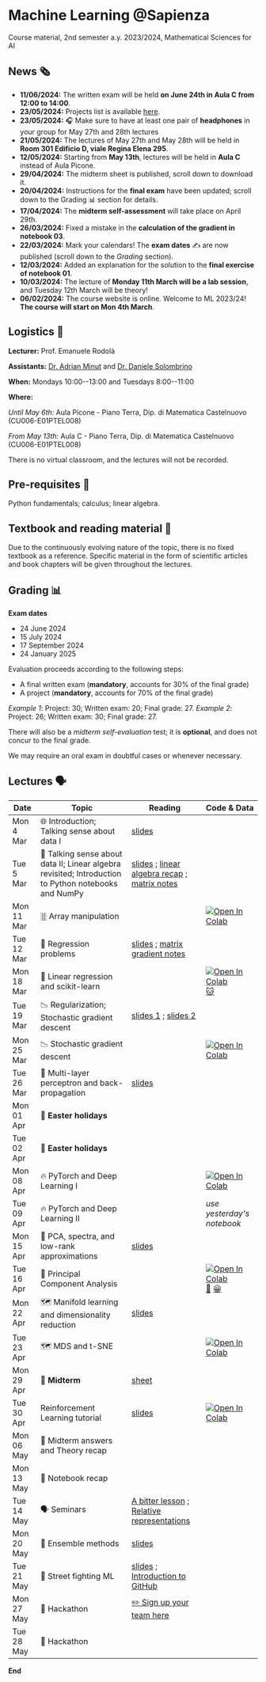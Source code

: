 # Machine Learning @Sapienza

Course material, 2nd semester a.y. 2023/2024, Mathematical Sciences for AI

## News 🗞️
- **11/06/2024:** The written exam will be held **on June 24th in Aula C from 12:00 to 14:00**.
- **23/05/2024:** Projects list is available [here](https://github.com/erodola/ML-s2-2024/raw/main/project/ML_projects_2023_24.pdf).
- **23/05/2024:** 🎧 Make sure to have at least one pair of **headphones** in your group for May 27th and 28th lectures
- **21/05/2024:** The lectures of May 27th and May 28th will be held in **Room 301 Edificio D, viale Regina Elena 295**.
- **12/05/2024:** Starting from **May 13th**, lectures will be held in **Aula C** instead of Aula Picone.
- **29/04/2024:** The midterm sheet is published, scroll down to download it.
- **20/04/2024:** Instructions for the **final exam** have been updated; scroll down to the Grading 📊 section for details.
- **17/04/2024:** The **midterm self-assessment** will take place on April 29th.
- **26/03/2024:** Fixed a mistake in the **calculation of the gradient in notebook 03**.
- **22/03/2024:** Mark your calendars! The **exam dates** ✍ are now published (scroll down to the _Grading_ section).
- **12/03/2024:** Added an explanation for the solution to the **final exercise of notebook 01**.
- **10/03/2024:** The lecture of **Monday 11th March will be a lab session**, and Tuesday 12th March will be theory!
- **06/02/2024:** The course website is online. Welcome to ML 2023/24! **The course will start on Mon 4th March**.

## Logistics 🧭

**Lecturer:** Prof. Emanuele Rodolà

**Assistants:** [Dr. Adrian Minut](https://github.com/adrianrob1) and [Dr. Daniele Solombrino](https://github.com/dansolombrino/)

**When:** Mondays 10:00--13:00 and Tuesdays 8:00--11:00

**Where:**

*Until May 6th:* Aula Picone - Piano Terra, Dip. di Matematica Castelnuovo (CU006-E01PTEL008)

*From May 13th:* Aula C - Piano Terra, Dip. di Matematica Castelnuovo (CU006-E01PTEL008)

There is no virtual classroom, and the lectures will not be recorded.

## Pre-requisites 🔑

Python fundamentals; calculus; linear algebra.

## Textbook and reading material 📖

Due to the continuously evolving nature of the topic, there is no fixed textbook as a reference. Specific material in the form of scientific articles and book chapters will be given throughout the lectures.

## Grading 📊

**Exam dates**
- 24 June 2024
- 15 July 2024
- 17 September 2024
- 24 January 2025

Evaluation proceeds according to the following steps:

- A final written exam (**mandatory**, accounts for 30% of the final grade)
- A project (**mandatory**, accounts for 70% of the final grade)

*Example 1*: Project: 30; Written exam: 20; Final grade: 27.
*Example 2*: Project: 26; Written exam: 30; Final grade: 27.

There will also be a *midterm self-evaluation* test; it is **optional**, and does not concur to the final grade.

We may require an oral exam in doubtful cases or whenever necessary.

## Lectures 🗣️

**Date** | **Topic** | **Reading** | **Code & Data**
------------ | ------------- | ------------ | ------------
Mon 4 Mar | 🌐 Introduction; Talking sense about data I | [slides](https://github.com/erodola/ML-s2-2024/raw/main/01_intro/01-intro.pdf) |
Tue 5 Mar | 🔢 Talking sense about data II; Linear algebra revisited; Introduction to Python notebooks and NumPy | [slides](https://github.com/erodola/ML-s2-2024/raw/main/02_data/02-data.pdf) ; [linear algebra recap](https://github.com/erodola/ML-s2-2024/raw/main/02_data/03-linalg.pdf) ; [matrix notes](https://github.com/erodola/ML-s2-2024/raw/main/02_data/03b-matrix.pdf) |
Mon 11 Mar | 🀠 Array manipulation | | [![Open In Colab](https://colab.research.google.com/assets/colab-badge.svg)](https://colab.research.google.com/github/erodola/ML-s2-2024/blob/main/labs/01_Array_manipulation.ipynb)
Tue 12 Mar | 📏 Regression problems | [slides](https://github.com/erodola/ML-s2-2024/raw/main/03_regression/04-regression.pdf) ; [matrix gradient notes](https://github.com/erodola/ML-s2-2024/raw/main/03_regression/04b-mgradient.pdf) |
Mon 18 Mar | 📏 Linear regression and scikit-learn | | [![Open In Colab](https://colab.research.google.com/assets/colab-badge.svg)](https://colab.research.google.com/github/erodola/ML-s2-2024/blob/main/labs/02_Linear_regression.ipynb) [🐱](https://github.com/erodola/ML-s2-2024/raw/main/labs/cat.png)
Tue 19 Mar | 📉 Regularization; Stochastic gradient descent | [slides 1](https://github.com/erodola/ML-s2-2024/raw/main/05_regularization/05-regularization.pdf) ; [slides 2](https://github.com/erodola/ML-s2-2024/raw/main/06_sgd/06-sgd.pdf) |
Mon 25 Mar | 📉 Stochastic gradient descent |  |  [![Open In Colab](https://colab.research.google.com/assets/colab-badge.svg)](https://colab.research.google.com/github/erodola/ML-s2-2024/blob/main/labs/03_SGD.ipynb)
Tue 26 Mar | 🔁 Multi-layer perceptron and back-propagation | [slides](https://github.com/erodola/ML-s2-2024/raw/main/07_mlp/07-mlp.pdf) |
Mon 01 Apr | 🐇 **Easter holidays** |  |  
Tue 02 Apr | 🐇 **Easter holidays** |  |  
Mon 08 Apr | 🔥 PyTorch and Deep Learning I |  |  [![Open In Colab](https://colab.research.google.com/assets/colab-badge.svg)](https://colab.research.google.com/github/erodola/ML-s2-2024/blob/main/labs/04_PyTorch_and_DL.ipynb)
Tue 09 Apr | 🔥 PyTorch and Deep Learning II |  |  _use yesterday's notebook_
Mon 15 Apr | 👻 PCA, spectra, and low-rank approximations | [slides](https://github.com/erodola/ML-s2-2024/raw/main/08_pca/08-pca.pdf) |
Tue 16 Apr | 👻 Principal Component Analysis |  | [![Open In Colab](https://colab.research.google.com/assets/colab-badge.svg)](https://colab.research.google.com/github/erodola/ML-s2-2024/blob/main/labs/05_PCA.ipynb) [🦒](https://drive.google.com/drive/folders/1MOnQZmmbJrrLolskuHxdV5BhADioTgDm?usp=sharing) [😀](https://drive.google.com/drive/folders/1pVUvA06nO1Zku4Z-PsFl8zETvfbbHlP8?usp=sharing)
Mon 22 Apr | 🗺️ Manifold learning and dimensionality reduction | [slides](https://github.com/erodola/ML-s2-2024/raw/main/09_mds_tsne/09-mds_tsne.pdf) |
Tue 23 Apr | 🗺️ MDS and t-SNE | | [![Open In Colab](https://colab.research.google.com/assets/colab-badge.svg)](https://colab.research.google.com/github/erodola/ML-s2-2024/blob/main/labs/06_MDS_tSNE.ipynb)
Mon 29 Apr | 📝 **Midterm** | [sheet](https://github.com/erodola/ML-s2-2024/raw/main/midterm.pdf) |
Tue 30 Apr | Reinforcement Learning tutorial | [slides](https://github.com/erodola/ML-s2-2024/raw/main/10_rl_tutorial/rl_intro.pdf) | [![Open In Colab](https://colab.research.google.com/assets/colab-badge.svg)](https://colab.research.google.com/github/erodola/ML-s2-2024/blob/main/labs/07_qlearning.ipynb)
Mon 06 May | 🔄 Midterm answers and Theory recap |  |
Mon 13 May | 🔄 Notebook recap |  |
Tue 14 May | 🗣️ Seminars | [A bitter lesson](https://github.com/erodola/ML-s2-2024/raw/main/seminar/bitter_lesson.pdf) ; [Relative representations](https://github.com/erodola/ML-s2-2024/raw/main/seminar/relrepr.pdf) |
Mon 20 May | 🌳 Ensemble methods | [slides](https://github.com/erodola/ML-s2-2024/raw/main/11_ensemble/11-ensemble.pdf) |
Tue 21 May | 🥷 Street fighting ML | [slides](https://github.com/erodola/ML-s2-2024/raw/main/12_street/12-street.pdf) ; [Introduction to GitHub](https://drive.google.com/file/d/1VPtIfORbKgt9eBrWkCG-BRbFbUIMn_io/) |
Mon 27 May | 🚀 Hackathon | [✏️ Sign up your team here](https://forms.gle/WFJzFDfzPGdeg8P57) |
Tue 28 May | 🚀 Hackathon |  |

**End**
